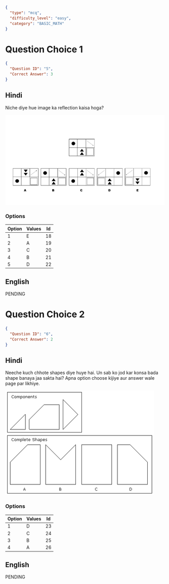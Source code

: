 ```json
{
  "type": "mcq",
  "difficulty_level": "easy",
  "category": "BASIC_MATH"
}
```

# Question Choice 1
```json
{
  "Question ID": "5",
  "Correct Answer": 3
}
```

## Hindi
Niche diye hue image ka reflection kaisa hoga?

![](images/question_13/choice1.png)

### Options
| Option | Values |Id     |
|:-------|:-------|:-----:|
| 1      | E      |18   |
| 2      | A      |19   |
| 3      | C      |20   |
| 4      | B      |21   |
| 5      | D      |22   |

## English
PENDING

# Question Choice 2
```json
{
  "Question ID": "6",
  "Correct Answer": 2
}
```

## Hindi
Neeche kuch chhote shapes diye huye hai. Un sab ko jod kar konsa bada shape banaya jaa sakta hai? Apna option choose kijiye aur answer wale page par likhiye.

![](images/question_13/choice2.gif)

### Options
| Option | Values |Id     |
|:-------|:-------|:-----:|
| 1      | D      |23   |
| 2      | C      |24   |
| 3      | B      |25   |
| 4      | A      |26   |


## English
PENDING
